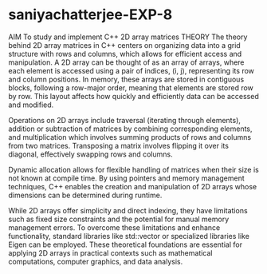 # saniyachatterjee-EXP-8
AIM
To study and implement C++ 2D array matrices
THEORY
The theory behind 2D array matrices in C++ centers on organizing data into a grid structure with rows and columns, which allows for efficient access and manipulation. A 2D array can be thought of as an array of arrays, where each element is accessed using a pair of indices, (i, j), representing its row and column positions. In memory, these arrays are stored in contiguous blocks, following a row-major order, meaning that elements are stored row by row. This layout affects how quickly and efficiently data can be accessed and modified.

Operations on 2D arrays include traversal (iterating through elements), addition or subtraction of matrices by combining corresponding elements, and multiplication which involves summing products of rows and columns from two matrices. Transposing a matrix involves flipping it over its diagonal, effectively swapping rows and columns.

Dynamic allocation allows for flexible handling of matrices when their size is not known at compile time. By using pointers and memory management techniques, C++ enables the creation and manipulation of 2D arrays whose dimensions can be determined during runtime.

While 2D arrays offer simplicity and direct indexing, they have limitations such as fixed size constraints and the potential for manual memory management errors. To overcome these limitations and enhance functionality, standard libraries like std::vector or specialized libraries like Eigen can be employed. These theoretical foundations are essential for applying 2D arrays in practical contexts such as mathematical computations, computer graphics, and data analysis.
